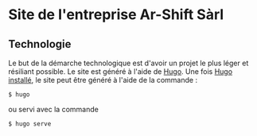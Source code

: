 # Site de l'entreprise Ar-Shift Sàrl

## Technologie
Le but de la démarche technologique est d'avoir un projet le plus léger et résiliant possible.
Le site est généré à l'aide de [Hugo](https://gohugo.io). Une fois [Hugo installé](https://gohugo.io/getting-started/installing/), le site peut être généré à l'aide de la commande :

```
$ hugo
```

ou servi avec la commande 

```
$ hugo serve
```